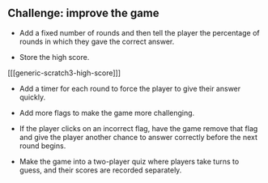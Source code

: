 ## Challenge: improve the game

+ Add a fixed number of rounds and then tell the player the percentage of rounds in which they gave the correct answer.

+ Store the high score.

[[[generic-scratch3-high-score]]]

+ Add a timer for each round to force the player to give their answer quickly.

+ Add more flags to make the game more challenging.

+ If the player clicks on an incorrect flag, have the game remove that flag and give the player another chance to answer correctly before the next round begins.

+ Make the game into a two-player quiz where players take turns to guess, and their scores are recorded separately.